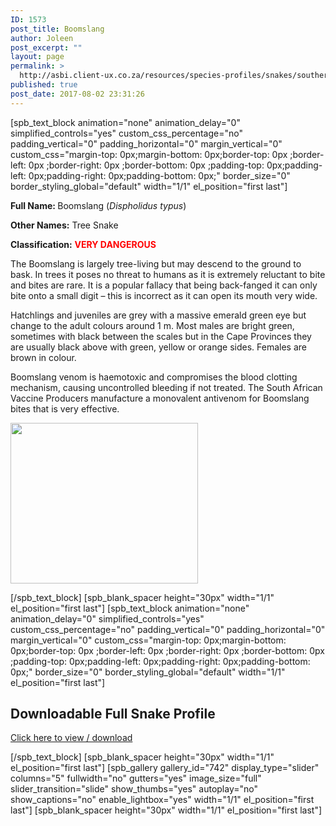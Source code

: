 ```yaml
---
ID: 1573
post_title: Boomslang
author: Joleen
post_excerpt: ""
layout: page
permalink: >
  http://asbi.client-ux.co.za/resources/species-profiles/snakes/southern-africa/boomslang/
published: true
post_date: 2017-08-02 23:31:26
---
```

[spb_text_block animation="none" animation_delay="0" simplified_controls="yes" custom_css_percentage="no" padding_vertical="0" padding_horizontal="0" margin_vertical="0" custom_css="margin-top: 0px;margin-bottom: 0px;border-top: 0px ;border-left: 0px ;border-right: 0px ;border-bottom: 0px ;padding-top: 0px;padding-left: 0px;padding-right: 0px;padding-bottom: 0px;" border_size="0" border_styling_global="default" width="1/1" el_position="first last"]

<strong>Full Name: </strong>Boomslang (<em>Dispholidus typus</em>)

<strong>Other Names:</strong> Tree Snake

<strong>Classification:</strong> <span style="color: #ff0000;"><strong>VERY DANGEROUS</strong></span>

The Boomslang is largely tree-living but may descend to the ground to bask. In trees it poses no threat to humans as it is extremely reluctant to bite and bites are rare. It is a popular fallacy that being back-fanged it can only bite onto a small digit – this is incorrect as it can open its mouth very wide.

Hatchlings and juveniles are grey with a massive emerald green eye but change to the adult colours around 1 m. Most males are bright green, sometimes with black between the scales but in the Cape Provinces they are usually black above with green, yellow or orange sides. Females are brown in colour.

Boomslang venom is haemotoxic and compromises the blood clotting mechanism, causing uncontrolled bleeding if not treated. The South African Vaccine Producers manufacture a monovalent antivenom for Boomslang bites that is very effective.

<a href="http://asbi.client-ux.co.za/wp-content/uploads/2016/06/Boomslang_DIST_web.jpg"><img class="alignnone wp-image-771 size-medium" src="http://asbi.client-ux.co.za/wp-content/uploads/2016/06/Boomslang_DIST_web-300x257.jpg" width="300" height="257" /></a>

[/spb_text_block] [spb_blank_spacer height="30px" width="1/1" el_position="first last"] [spb_text_block animation="none" animation_delay="0" simplified_controls="yes" custom_css_percentage="no" padding_vertical="0" padding_horizontal="0" margin_vertical="0" custom_css="margin-top: 0px;margin-bottom: 0px;border-top: 0px ;border-left: 0px ;border-right: 0px ;border-bottom: 0px ;padding-top: 0px;padding-left: 0px;padding-right: 0px;padding-bottom: 0px;" border_size="0" border_styling_global="default" width="1/1" el_position="first last"]
<h2>Downloadable Full Snake Profile</h2>
<a href="http://asbi.client-ux.co.za/wp-content/uploads/2016/06/20170522_ASI_SP_Boomslang_A4_DESKTOP.pdf" target="_blank">Click here to view / download</a>

[/spb_text_block] [spb_blank_spacer height="30px" width="1/1" el_position="first last"] [spb_gallery gallery_id="742" display_type="slider" columns="5" fullwidth="no" gutters="yes" image_size="full" slider_transition="slide" show_thumbs="yes" autoplay="no" show_captions="no" enable_lightbox="yes" width="1/1" el_position="first last"] [spb_blank_spacer height="30px" width="1/1" el_position="first last"]
